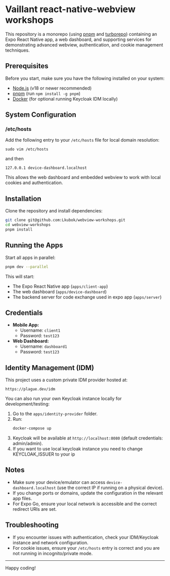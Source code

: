 # Vaillant react-native-webview workshops

This repository is a monorepo (using [pnpm](https://pnpm.io/) and [turborepo](https://turbo.build/)) containing an Expo React Native app, a web dashboard, and supporting services for demonstrating advanced webview, authentication, and cookie management techniques.

## Prerequisites

Before you start, make sure you have the following installed on your system:

- [Node.js](https://nodejs.org/) (v18 or newer recommended)
- [pnpm](https://pnpm.io/) (run `npm install -g pnpm`)
- [Docker](https://www.docker.com/) (for optional running Keycloak IDM locally)

## System Configuration

### /etc/hosts

Add the following entry to your `/etc/hosts` file for local domain resolution:

```
sudo vim /etc/hosts
```

and then

```
127.0.0.1 device-dashboard.localhost
```

This allows the web dashboard and embedded webview to work with local cookies and authentication.

## Installation

Clone the repository and install dependencies:

```sh
git clone git@github.com:Lkubok/webview-workshops.git
cd webview-workshops
pnpm install
```

## Running the Apps

Start all apps in parallel:

```sh
pnpm dev --parallel
```

This will start:

- The Expo React Native app (`apps/client-app`)
- The web dashboard (`apps/device-dashboard`)
- The backend server for code exchange used in expo app (`apps/server`)

## Credentials

- **Mobile App:**
  - Username: `client1`
  - Password: `test123`
- **Web Dashboard:**
  - Username: `dashboard1`
  - Password: `test123`

## Identity Management (IDM)

This project uses a custom private IDM provider hosted at:

```
https://plague.dev/idm
```

You can also run your own Keycloak instance locally for development/testing:

1. Go to the `apps/identity-provider` folder.
2. Run:
   ```sh
   docker-compose up
   ```
3. Keycloak will be available at `http://localhost:8080` (default credentials: admin/admin).
4. If you want to use local keycloak instance you need to change KEYCLOAK_ISSUER to your ip

## Notes

- Make sure your device/emulator can access `device-dashboard.localhost` (use the correct IP if running on a physical device).
- If you change ports or domains, update the configuration in the relevant app files.
- For Expo Go, ensure your local network is accessible and the correct redirect URIs are set.

## Troubleshooting

- If you encounter issues with authentication, check your IDM/Keycloak instance and network configuration.
- For cookie issues, ensure your `/etc/hosts` entry is correct and you are not running in incognito/private mode.

---

Happy coding!
